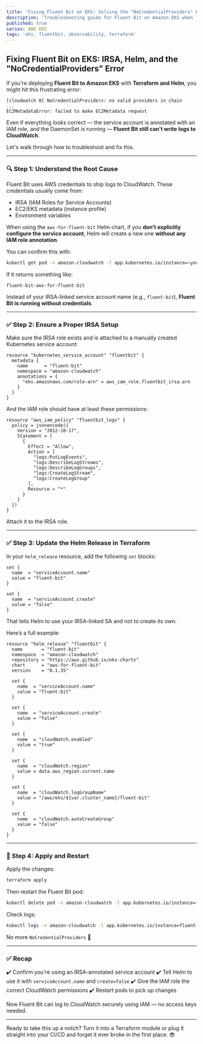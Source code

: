 ```yaml
---
title: 'Fixing Fluent Bit on EKS: Solving the "NoCredentialProviders" Error'
description: 'Troubleshooting guide for Fluent Bit on Amazon EKS when logs fail due to missing IAM credentials. Learn how to properly set up IRSA, Helm, and Terraform.'
published: true
series: AWS EKS
tags: 'eks, fluentbit, observability, terraform'
---
```


## Fixing Fluent Bit on EKS: IRSA, Helm, and the "NoCredentialProviders" Error

If you're deploying **Fluent Bit to Amazon EKS** with **Terraform and Helm**, you might hit this frustrating error:

```plaintext
[cloudwatch 0] NoCredentialProviders: no valid providers in chain
...
EC2MetadataError: failed to make EC2Metadata request
```

Even if everything *looks* correct — the service account is annotated with an IAM role, and the DaemonSet is running — **Fluent Bit still can’t write logs to CloudWatch**.

Let's walk through how to troubleshoot and fix this.

---

### 🔍 Step 1: Understand the Root Cause

Fluent Bit uses AWS credentials to ship logs to CloudWatch. These credentials usually come from:

- IRSA (IAM Roles for Service Accounts)
- EC2/EKS metadata (instance profile)
- Environment variables

When using the `aws-for-fluent-bit` Helm chart, if you **don’t explicitly configure the service account**, Helm will create a new one **without any IAM role annotation**.

You can confirm this with:

```bash
kubectl get pod -n amazon-cloudwatch -l app.kubernetes.io/instance=<your-release-name> -o jsonpath="{.items[*].spec.serviceAccountName}"
```

If it returns something like:

```plaintext
fluent-bit-aws-for-fluent-bit
```

Instead of your IRSA-linked service account name (e.g., `fluent-bit`), **Fluent Bit is running without credentials**.

---

### ✅ Step 2: Ensure a Proper IRSA Setup

Make sure the IRSA role exists and is attached to a manually created Kubernetes service account:

```hcl
resource "kubernetes_service_account" "fluentbit" {
  metadata {
    name      = "fluent-bit"
    namespace = "amazon-cloudwatch"
    annotations = {
      "eks.amazonaws.com/role-arn" = aws_iam_role.fluentbit_irsa.arn
    }
  }
}
```

And the IAM role should have at least these permissions:

```hcl
resource "aws_iam_policy" "fluentbit_logs" {
  policy = jsonencode({
    Version = "2012-10-17",
    Statement = [
      {
        Effect = "Allow",
        Action = [
          "logs:PutLogEvents",
          "logs:DescribeLogStreams",
          "logs:DescribeLogGroups",
          "logs:CreateLogStream",
          "logs:CreateLogGroup"
        ],
        Resource = "*"
      }
    ]
  })
}
```

Attach it to the IRSA role.

---

### ✅ Step 3: Update the Helm Release in Terraform

In your `helm_release` resource, add the following `set` blocks:

```hcl
set {
  name  = "serviceAccount.name"
  value = "fluent-bit"
}

set {
  name  = "serviceAccount.create"
  value = "false"
}
```

That tells Helm to use your IRSA-linked SA and not to create its own.

Here’s a full example:

```hcl
resource "helm_release" "fluentbit" {
  name       = "fluent-bit"
  namespace  = "amazon-cloudwatch"
  repository = "https://aws.github.io/eks-charts"
  chart      = "aws-for-fluent-bit"
  version    = "0.1.35"

  set {
    name  = "serviceAccount.name"
    value = "fluent-bit"
  }

  set {
    name  = "serviceAccount.create"
    value = "false"
  }

  set {
    name  = "cloudWatch.enabled"
    value = "true"
  }

  set {
    name  = "cloudWatch.region"
    value = data.aws_region.current.name
  }

  set {
    name  = "cloudWatch.logGroupName"
    value = "/aws/eks/${var.cluster_name}/fluent-bit"
  }

  set {
    name  = "cloudWatch.autoCreateGroup"
    value = "false"
  }
}
```

---

### 🔄 Step 4: Apply and Restart

Apply the changes:

```bash
terraform apply
```

Then restart the Fluent Bit pod:

```bash
kubectl delete pod -n amazon-cloudwatch -l app.kubernetes.io/instance=fluent-bit
```

Check logs:

```bash
kubectl logs -n amazon-cloudwatch -l app.kubernetes.io/instance=fluent-bit
```

No more `NoCredentialProviders` 🎉

---

### ✅ Recap

✔️ Confirm you're using an IRSA-annotated service account
✔️ Tell Helm to use it with `serviceAccount.name` and `create=false`
✔️ Give the IAM role the correct CloudWatch permissions
✔️ Restart pods to pick up changes

Now Fluent Bit can log to CloudWatch securely using IAM — no access keys needed.

---

Ready to take this up a notch? Turn it into a Terraform module or plug it straight into your CI/CD and forget it ever broke in the first place. 😎
